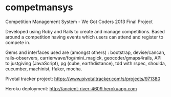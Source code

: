 competmansys
============

Competition Management System - We Got Coders 2013 Final Project

Developed using Ruby and Rails to create and manage competitions. Based around a competition having events which users can attend and register to compete in.

Gems and interfaces used are (amongst others) : bootstrap, devise/cancan, rails-observers, carrierwave/fog/mini_magick, geocoder/gmaps4rails, API to justgiving (JavaScript),  pg (cube, earthdistance), tdd with rspec, shoulda, cucumber, machinist, ffaker, mocha.

Pivotal tracker project: https://www.pivotaltracker.com/s/projects/971380

Heroku deployment: http://ancient-river-4609.herokuapp.com